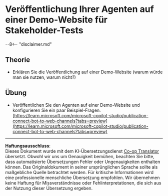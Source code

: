 <!--
CO_OP_TRANSLATOR_METADATA:
{
  "original_hash": "774cce7f425b6d530eedee647cfdbbee",
  "translation_date": "2025-10-17T19:17:45+00:00",
  "source_file": "docs/operative-preview/12-demo-website/README.md",
  "language_code": "de"
}
-->
# Veröffentlichung Ihrer Agenten auf einer Demo-Website für Stakeholder-Tests

--8<-- "disclaimer.md"

## Theorie

- Erklären Sie die Veröffentlichung auf einer Demo-Website (warum würde man sie nutzen, warum nicht?)

## Übung

- Veröffentlichen Sie den Agenten auf einer Demo-Website und konfigurieren Sie ein paar Beispiel-Fragen.  
[https://learn.microsoft.com/microsoft-copilot-studio/publication-connect-bot-to-web-channels?tabs=preview](https://learn.microsoft.com/microsoft-copilot-studio/publication-connect-bot-to-web-channels?tabs=preview)

---

**Haftungsausschluss**:  
Dieses Dokument wurde mit dem KI-Übersetzungsdienst [Co-op Translator](https://github.com/Azure/co-op-translator) übersetzt. Obwohl wir uns um Genauigkeit bemühen, beachten Sie bitte, dass automatisierte Übersetzungen Fehler oder Ungenauigkeiten enthalten können. Das Originaldokument in seiner ursprünglichen Sprache sollte als maßgebliche Quelle betrachtet werden. Für kritische Informationen wird eine professionelle menschliche Übersetzung empfohlen. Wir übernehmen keine Haftung für Missverständnisse oder Fehlinterpretationen, die sich aus der Nutzung dieser Übersetzung ergeben.
